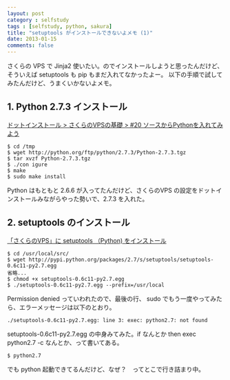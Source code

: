 ```yaml
---
layout: post
category : selfstudy
tags : [selfstudy, python, sakura]
title: "setuptools がインストールできないよメモ (1)"
date: 2013-01-15
comments: false
---
```

さくらの VPS で Jinja2 使いたい。のでインストールしようと思ったんだけど、そういえば setuptools も pip もまだ入れてなかったよー。
以下の手順で試してみたんだけど、うまくいかないよメモ。

## 1. Python 2.7.3 インストール
[ドットインストール &gt; さくらのVPSの基礎 &gt; #20 ソースからPythonを入れてみよう](http://dotinstall.com/lessons/basic_sakura_vps/8020)

	$ cd /tmp
	$ wget http://python.org/ftp/python/2.7.3/Python-2.7.3.tgz	
	$ tar xvzf Python-2.7.3.tgz	
	$ ./con	igure
	$ make
	$ sudo make install

Python はもともと 2.6.6 が入ってたんだけど、さくらのVPS の設定をドットインストールみながらやった勢いで、2.7.3 を入れた。

## 2. setuptools のインストール

[「さくらのVPS」に setuptools （Python) をインストール](http://azmax51.wordpress.com/2011/09/27/%E3%80%8C%E3%81%95%E3%81%8F%E3%82%89%E3%81%AEvps%E3%80%8D%E3%81%AB-setuptools-%EF%BC%88python-%E3%82%92%E3%82%A4%E3%83%B3%E3%82%B9%E3%83%88%E3%83%BC%E3%83%AB/)

	$ cd /usr/local/src/
	$ wget http://pypi.python.org/packages/2.7/s/setuptools/setuptools-0.6c11-py2.7.egg
	省略...
	$ chmod +x setuptools-0.6c11-py2.7.egg
	$ ./setuptools-0.6c11-py2.7.egg --prefix=/usr/local

Permission denied っていわれたので、最後の行、 sudo でもう一度やってみたら、エラーメッセージは以下のとおり。

	./setuptools-0.6c11-py2.7.egg: line 3: exec: python2.7: not found

setuptools-0.6c11-py2.7.egg の中身みてみた。if なんとか then exec python2.7 -c なんとか、って書いてある。
	
	$ python2.7

でも python 起動できてるんだけど、なぜ？　ってとこで行き詰まり中。



